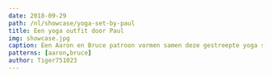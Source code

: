 ```yaml
---
date: 2018-09-29
path: /nl/showcase/yoga-set-by-paul
title: Een yoga outfit door Paul
img: showcase.jpg
caption: Een Aaron en Bruce patroon vormen samen deze gestreepte yoga set
patterns: [aaron,bruce]
author: Tiger751023
---
```

